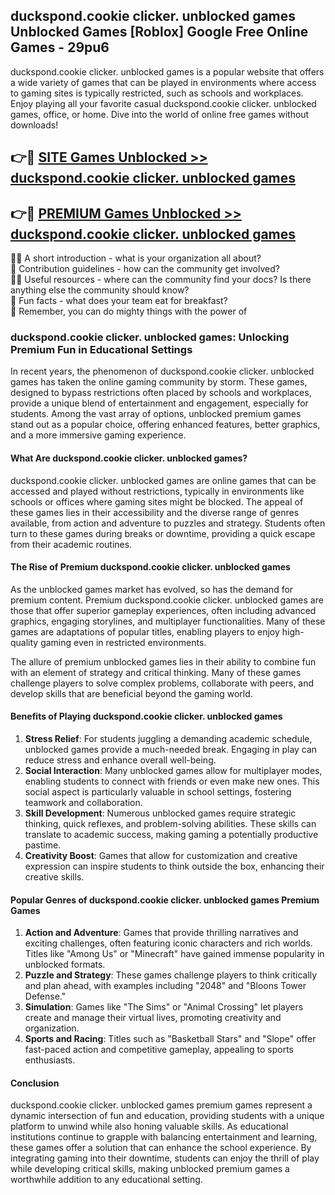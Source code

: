 ## duckspond.cookie clicker. unblocked games Unblocked Games [Roblox] Google Free Online Games - 29pu6

duckspond.cookie clicker. unblocked games is a popular website that offers a wide variety of games that can be played in environments where access to gaming sites is typically restricted, such as schools and workplaces.  
Enjoy playing all your favorite casual duckspond.cookie clicker. unblocked games, office, or home. Dive into the world of online free games without downloads!

## 👉🔴 [SITE Games Unblocked >> duckspond.cookie clicker. unblocked games](http://freeplayer.one?title=duckspond.cookie_clicker._unblocked_games&ref=29)

## 👉🔴 [PREMIUM Games Unblocked >> duckspond.cookie clicker. unblocked games](http://freeplayer.one?title=duckspond.cookie_clicker._unblocked_games&ref=29)

🙋‍♀️ A short introduction - what is your organization all about?  
🌈 Contribution guidelines - how can the community get involved?  
👩‍💻 Useful resources - where can the community find your docs? Is there anything else the community should know?  
🍿 Fun facts - what does your team eat for breakfast?  
🧙 Remember, you can do mighty things with the power of 

### duckspond.cookie clicker. unblocked games: Unlocking Premium Fun in Educational Settings

In recent years, the phenomenon of duckspond.cookie clicker. unblocked games has taken the online gaming community by storm. These games, designed to bypass restrictions often placed by schools and workplaces, provide a unique blend of entertainment and engagement, especially for students. Among the vast array of options, unblocked premium games stand out as a popular choice, offering enhanced features, better graphics, and a more immersive gaming experience.

#### What Are duckspond.cookie clicker. unblocked games?

duckspond.cookie clicker. unblocked games are online games that can be accessed and played without restrictions, typically in environments like schools or offices where gaming sites might be blocked. The appeal of these games lies in their accessibility and the diverse range of genres available, from action and adventure to puzzles and strategy. Students often turn to these games during breaks or downtime, providing a quick escape from their academic routines.

#### The Rise of Premium duckspond.cookie clicker. unblocked games

As the unblocked games market has evolved, so has the demand for premium content. Premium duckspond.cookie clicker. unblocked games are those that offer superior gameplay experiences, often including advanced graphics, engaging storylines, and multiplayer functionalities. Many of these games are adaptations of popular titles, enabling players to enjoy high-quality gaming even in restricted environments.

The allure of premium unblocked games lies in their ability to combine fun with an element of strategy and critical thinking. Many of these games challenge players to solve complex problems, collaborate with peers, and develop skills that are beneficial beyond the gaming world.

#### Benefits of Playing duckspond.cookie clicker. unblocked games

1.  **Stress Relief**: For students juggling a demanding academic schedule, unblocked games provide a much-needed break. Engaging in play can reduce stress and enhance overall well-being.
2.  **Social Interaction**: Many unblocked games allow for multiplayer modes, enabling students to connect with friends or even make new ones. This social aspect is particularly valuable in school settings, fostering teamwork and collaboration.
3.  **Skill Development**: Numerous unblocked games require strategic thinking, quick reflexes, and problem-solving abilities. These skills can translate to academic success, making gaming a potentially productive pastime.
4.  **Creativity Boost**: Games that allow for customization and creative expression can inspire students to think outside the box, enhancing their creative skills.

#### Popular Genres of duckspond.cookie clicker. unblocked games Premium Games

1.  **Action and Adventure**: Games that provide thrilling narratives and exciting challenges, often featuring iconic characters and rich worlds. Titles like "Among Us" or "Minecraft" have gained immense popularity in unblocked formats.
2.  **Puzzle and Strategy**: These games challenge players to think critically and plan ahead, with examples including "2048" and "Bloons Tower Defense."
3.  **Simulation**: Games like "The Sims" or "Animal Crossing" let players create and manage their virtual lives, promoting creativity and organization.
4.  **Sports and Racing**: Titles such as "Basketball Stars" and "Slope" offer fast-paced action and competitive gameplay, appealing to sports enthusiasts.

#### Conclusion

duckspond.cookie clicker. unblocked games premium games represent a dynamic intersection of fun and education, providing students with a unique platform to unwind while also honing valuable skills. As educational institutions continue to grapple with balancing entertainment and learning, these games offer a solution that can enhance the school experience. By integrating gaming into their downtime, students can enjoy the thrill of play while developing critical skills, making unblocked premium games a worthwhile addition to any educational setting.